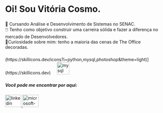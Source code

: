 <h1 align="left">Oi! Sou Vitória Cosmo.</h1>

###

<p align="left"></p>

###

<p align="left">📃 Cursando Análise e Desenvolvimento de Sistemas no SENAC.<br>🖱️ Tenho como objetivo construir uma carreira sólida e fazer a diferença no mercado de Desenvolvedores.<br>🌷Curiosidade sobre mim: tenho a maioria das cenas de The Office decoradas.</p>

###

<div align="left">
  (https://skillicons.dev/icons?i=python,mysql,photoshop&theme=light)](https://skillicons.dev)  <img width="12" />
  <img src="https://cdn.jsdelivr.net/gh/devicons/devicon/icons/mysql/mysql-original.svg" height="40" alt="mysql logo"  />
</div>

###

<h5 align="left">Você pode me encontrar por aqui:</h5>

###

<div align="left">
  <a href="https://www.linkedin.com/in/vitoriacosmo/" target="_blank">
    <img src="https://raw.githubusercontent.com/maurodesouza/profile-readme-generator/master/src/assets/icons/social/linkedin/default.svg" width="52" height="40" alt="linkedin logo"  />
  </a>
  <a href="vitoriacosmo@outlook.com" target="_blank">
    <img src="https://raw.githubusercontent.com/maurodesouza/profile-readme-generator/master/src/assets/icons/social/microsoft-outlook/default.svg" width="52" height="40" alt="microsoft-outlook logo"  />
  </a>
</div>

###
